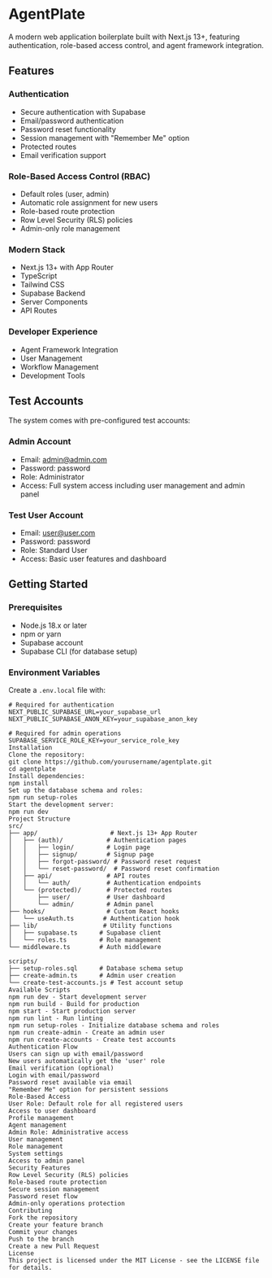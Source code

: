 # AgentPlate

A modern web application boilerplate built with Next.js 13+, featuring authentication, role-based access control, and agent framework integration.

## Features

### Authentication
- Secure authentication with Supabase
- Email/password authentication
- Password reset functionality
- Session management with "Remember Me" option
- Protected routes
- Email verification support

### Role-Based Access Control (RBAC)
- Default roles (user, admin)
- Automatic role assignment for new users
- Role-based route protection
- Row Level Security (RLS) policies
- Admin-only role management

### Modern Stack
- Next.js 13+ with App Router
- TypeScript
- Tailwind CSS
- Supabase Backend
- Server Components
- API Routes

### Developer Experience
- Agent Framework Integration
- User Management
- Workflow Management
- Development Tools

## Test Accounts

The system comes with pre-configured test accounts:

### Admin Account
- Email: admin@admin.com
- Password: password
- Role: Administrator
- Access: Full system access including user management and admin panel

### Test User Account
- Email: user@user.com
- Password: password
- Role: Standard User
- Access: Basic user features and dashboard

## Getting Started

### Prerequisites
- Node.js 18.x or later
- npm or yarn
- Supabase account
- Supabase CLI (for database setup)

### Environment Variables
Create a `.env.local` file with:

```env
# Required for authentication
NEXT_PUBLIC_SUPABASE_URL=your_supabase_url
NEXT_PUBLIC_SUPABASE_ANON_KEY=your_supabase_anon_key

# Required for admin operations
SUPABASE_SERVICE_ROLE_KEY=your_service_role_key
Installation
Clone the repository:
git clone https://github.com/yourusername/agentplate.git
cd agentplate
Install dependencies:
npm install
Set up the database schema and roles:
npm run setup-roles
Start the development server:
npm run dev
Project Structure
src/
├── app/                    # Next.js 13+ App Router
│   ├── (auth)/            # Authentication pages
│   │   ├── login/         # Login page
│   │   ├── signup/        # Signup page
│   │   ├── forgot-password/ # Password reset request
│   │   └── reset-password/  # Password reset confirmation
│   ├── api/               # API routes
│   │   └── auth/          # Authentication endpoints
│   └── (protected)/       # Protected routes
│       ├── user/          # User dashboard
│       └── admin/         # Admin panel
├── hooks/                 # Custom React hooks
│   └── useAuth.ts        # Authentication hook
├── lib/                  # Utility functions
│   ├── supabase.ts      # Supabase client
│   └── roles.ts         # Role management
└── middleware.ts        # Auth middleware

scripts/
├── setup-roles.sql      # Database schema setup
├── create-admin.ts      # Admin user creation
└── create-test-accounts.js # Test account setup
Available Scripts
npm run dev - Start development server
npm run build - Build for production
npm start - Start production server
npm run lint - Run linting
npm run setup-roles - Initialize database schema and roles
npm run create-admin - Create an admin user
npm run create-accounts - Create test accounts
Authentication Flow
Users can sign up with email/password
New users automatically get the 'user' role
Email verification (optional)
Login with email/password
Password reset available via email
"Remember Me" option for persistent sessions
Role-Based Access
User Role: Default role for all registered users
Access to user dashboard
Profile management
Agent management
Admin Role: Administrative access
User management
Role management
System settings
Access to admin panel
Security Features
Row Level Security (RLS) policies
Role-based route protection
Secure session management
Password reset flow
Admin-only operations protection
Contributing
Fork the repository
Create your feature branch
Commit your changes
Push to the branch
Create a new Pull Request
License
This project is licensed under the MIT License - see the LICENSE file for details.

